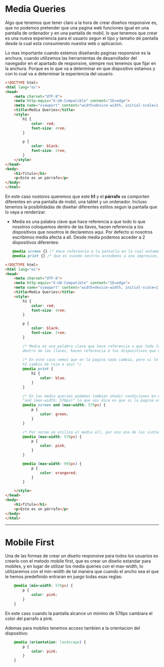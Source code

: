 # Media Queries

Algo que tenemos que tener claro a la hora de crear diseños responsive es, que no podemos pretender que una pagina web funciones igual en una pantalla de ordenador y en una pantalla de mobil, lo que tenemos que crear es una nueva experiencia para el usuario segun el tipo y tamaño de pantalla desde la cual esta consumiendo nuestra web o aplicacion. 

Lo mas importante cuando estemos diseñando paginas responsive es la anchura, cuando utilizemos las herramientas de desarrollador del navegador en el apartado de responsive, siempre nos tenemos que fijar en la anchura. Porque es lo que va a determinar en que dispositivo estamos y con lo cual va a determinar la esperiencia del usuario. 

```html
<!DOCTYPE html>
<html lang="es">
<head>
    <meta charset="UTF-8">
    <meta http-equiv="X-UA-Compatible" content="IE=edge">
    <meta name="viewport" content="width=device-width, initial-scale=1.0">
    <title>Media Queries</title>
    <style>
        h1 {
            color: red;
            font-size: 4rem;
        }

        p {
            color: black;
            font-size: 2rem;
        }
    </style>
</head>
<body>
    <h1>Título</h1>
    <p>Este es un párrafo</p>
</body>
</html>
```
En este caso nostoros queremos que este **h1** y el **párrafo** se comporten diferentes en una pantalla de mobil, una tablet y un ordenador. Incluso tenemos la posibilidadas de diseñar diferentes estilos segun la pantalla que lo vaya a renderizar. 

- Media es una palabra clave que hace referencia a que todo lo que nosotros coloquemos dentro de las llaves, hacen referencia a los dispositivos que nosotros le declaremos aqui. Por defecto si nosotros escribimos media afecta a all. Desde media podemos acceder a 2 dispositivos diferentes:

    ```css
    @media screen {} /* Hace referencia a la pantalla en la cual estamos pintando la web */
    @media print {} /* Que es cuando nostros accedemos a una impresion, o vistas de documentos */
    ```

```html
<!DOCTYPE html>
<html lang="es">
<head>
    <meta charset="UTF-8">
    <meta http-equiv="X-UA-Compatible" content="IE=edge">
    <meta name="viewport" content="width=device-width, initial-scale=1.0">
    <title>Media Queries</title>
    <style>
        h1 {
            color: red;
            font-size: 4rem;
        }

        p {
            color: black;
            font-size: 2rem;
        }

        /* Media es una palabra clave que hace referencia a que todo lo que nosotros coloquemos 
        dentro de las llaves, hacen referencia a los dispositivos que nosotros le declaremos aqui. */
        
        /* En este caso vemos que en la pagina nada cambia, pero si le damos a ctrl+p el 
        h1 cambia de rojo a azul */
        @media print {
            h1 { 
                color: blue;
            }
        }

        /* En los media queries podemos tambien añadir condiciones en este caso la condicion 
        "and (max-width: 576px)" lo que nos dice es que si la pagina es mas pequeña que 576px va a cumplir lo que esta aqui declarado. */
        @media screen and (max-width: 576px) {
            p { 
                color: green;
            }
        }

        /* Por norma se utiliza el media all, por eso una de las sintaxis mas correctas dentro de los media queries es solo colocar la condicion */
        @media (max-width: 576px) {
            p { 
                color: pink;
            }
        }

        @media (max-width: 995px) {
            p { 
                color: orangered;
            }
        }

    </style>
</head>
<body>
    <h1>Título</h1>
    <p>Este es un párrafo</p>
</body>
</html>
```

--- 

# Mobile First

Una de las formas de crear un diseño responsive para todos los usuarios es crearlo con el metodo mobile first, que es crear un diseño estandar para mobiles, y en lugar de utilizar los media queries con el max-width, lo utilizaremos con el min-width de tal manera que cuando el ancho sea el que le hemos predefinido entraran en juego todas esas reglas: 

```css
    @media (min-width: 576px) {
        p { 
            color: pink;
        }
    }
```

En este caso cuando la pantalla alcance un minimo de 576px cambiara el color del parrafo a pink. 

Ademas para mobiles tenemos acceso tambien a la orientacion del dispositivo: 
```css
    @media (orientation: landscape) {
        p { 
            color: pink;
        }
    }
```